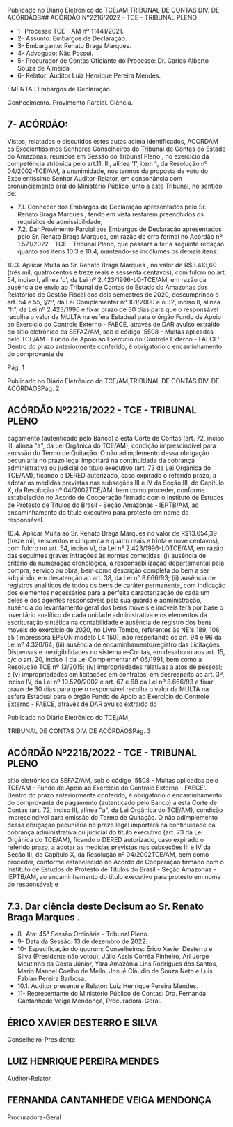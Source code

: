 Publicado  no  Diário  Eletrônico do TCE/AM,TRIBUNAL DE CONTAS DIV. DE ACÓRDÃOS## ACÓRDÃO Nº2216/2022 - TCE - TRIBUNAL PLENO

- 1- Processo TCE - AM nº 11441/2021.
- 2- Assunto: Embargos de Declaração.
- 3- Embargante: Renato Braga Marques.
- 4- Advogado: Não Possui.
- 5- Procurador de Contas Oficiante do Processo: Dr. Carlos Alberto Souza de Almeida
- 6- Relator: Auditor Luiz Henrique Pereira Mendes.

EMENTA : Embargos de Declaração.

Conhecimento. Provimento Parcial. Ciência.

## 7- ACÓRDÃO:

Vistos, relatados e discutidos estes autos acima identificados, ACORDAM os Excelentíssimos Senhores Conselheiros do Tribunal de Contas do Estado do Amazonas, reunidos  em  Sessão  do Tribunal  Pleno ,  no  exercício  da  competência  atribuída  pelo art.11,  III,  alínea  'f',  item  1,  da  Resolução  nº  04/2002-TCE/AM, à  unanimidade, nos termos da proposta de voto do Excelentíssimo Senhor Auditor-Relator, em consonância com pronunciamento oral do Ministério Público junto a este Tribunal, no sentido de:

- 7.1. Conhecer dos Embargos de Declaração apresentados pelo Sr. Renato Braga Marques , tendo em vista restarem preenchidos os requisitos de admissibilidade;
- 7.2. Dar Provimento Parcial aos  Embargos  de  Declaração  apresentados pelo Sr. Renato Braga Marques, em razão de erro formal no Acórdão nº  1.571/2022  - TCE - Tribunal Pleno, que passará a ter a seguinte redação  quanto  aos  itens  10.3  e  10.4,  mantendo-se  incólumes  os demais itens:

10.3. Aplicar Multa ao Sr. Renato Braga Marques , no valor de R$3.413,60 (três  mil,  quatrocentos  e  treze  reais  e  sessenta centavos), com fulcro no art. 54, inciso I, alínea 'c', da Lei nº 2.423/1996-LO-TCE/AM,  em  razão  da  ausência  de  envio  ao Tribunal de Contas do Estado do Amazonas dos Relatórios de Gestão  Fiscal  dos  dois  semestres  de  2020,  descumprindo  o art.  54  e  55,  §2º,  da  Lei  Complementar  nº  101/2000  e  o  32, inciso II, alínea "h", da Lei nº 2.423/1996 e fixar prazo de 30 dias para  que  o  responsável  recolha  o  valor  da  MULTA  na esfera Estadual para o órgão Fundo de Apoio ao Exercício do Controle Externo - FAECE, através de DAR avulso extraído do sítio  eletrônico  da  SEFAZ/AM,  sob  o  código  '5508  -  Multas aplicadas  pelo  TCE/AM  -  Fundo  de  Apoio  ao  Exercício  do Controle  Externo  -  FAECE'.  Dentro  do  prazo  anteriormente conferido, é obrigatório o encaminhamento do comprovante de

Pág. 1

Publicado  no  Diário  Eletrônico do TCE/AM,TRIBUNAL DE CONTAS DIV. DE ACÓRDÃOSPág. 2

## ACÓRDÃO Nº2216/2022 - TCE - TRIBUNAL PLENO

pagamento (autenticado pelo Banco) a esta Corte de Contas (art.  72,  inciso  III,  alínea  "a",  da  Lei  Orgânica  do  TCE/AM), condição imprescindível para emissão do Termo de Quitação. O  não  adimplemento  dessa  obrigação  pecuniária  no  prazo legal importará na continuidade da cobrança administrativa ou judicial do título executivo (art. 73 da Lei Orgânica do TCE/AM),  ficando  o  DERED  autorizado,  caso  expirado  o referido prazo, a adotar as medidas previstas nas subseções III e IV da Seção III, do Capítulo X, da Resolução nº 04/2002TCE/AM,  bem  como  proceder,  conforme  estabelecido  no Acordo de Cooperação firmado com o Instituto de Estudos de Protesto de Títulos do Brasil - Seção Amazonas - IEPTB/AM, ao  encaminhamento  do  título  executivo  para  protesto  em nome do responsável.

10.4. Aplicar Multa ao Sr. Renato Braga Marques no valor de R$13.654,39 (treze mil, seiscentos e cinquenta e quatro reais e trinta e nove centavos), com fulcro no art. 54, inciso VI, da Lei nº 2.423/1996-LOTCE/AM, em razão das seguintes graves infrações  às  normas  cometidas: (i) ausência  de  critério  da numeração  cronológica,  a  responsabilização  departamental pela compra, serviço ou obra, bem como descrição completa do bem a ser adquirido, em desatenção ao art. 38, da Lei n° 8.666/93; (ii) ausência de registros analíticos de todos os bens de caráter permanente, com indicação dos elementos necessários para a perfeita caracterização de cada um deles e dos  agentes  responsáveis  pela  sua  guarda  e  administração, ausência  do  levantamento  geral  dos  bens  móveis  e  imóveis terá por base o inventário analítico de cada unidade administrativa  e  os  elementos  da  escrituração  sintética  na contabilidade  e  ausência  de  registro  dos  bens  móveis  do exercício  de  2020,  no  Livro  Tombo,  referentes  às  NE's  189, 106, 55 (impressora EPSON modelo L4 150), não respeitando os art. 94 e 96 da Lei nº 4.320/64; (iii) ausência de encaminhamento/registro das Licitações, Dispensas e Inexigibilidades  no  sistema  e-Contas,  em  desabono  aos  art. 15,  c/c  o  art.  20,  inciso  II  da  Lei  Complementar  n°  06/1991, bem como a Resolução TCE nº 13/2015; (iv) impropriedades relativas a atos de pessoal; e (v) impropriedades em licitações em contratos,  em  desrespeito  ao  art.  3º,  inciso  IV,  da  Lei  nº 10.520/2002 e art. 67 e 68 da Lei nº 8.666/93 e fixar prazo de 30 dias para que o responsável recolha o valor da MULTA na esfera Estadual para o órgão Fundo de Apoio ao Exercício do Controle Externo - FAECE, através de DAR avulso extraído do

Publicado  no  Diário  Eletrônico do TCE/AM,

TRIBUNAL DE CONTAS DIV. DE ACÓRDÃOSPág. 3

## ACÓRDÃO Nº2216/2022 - TCE - TRIBUNAL PLENO

sítio  eletrônico  da  SEFAZ/AM,  sob  o  código  '5508  -  Multas aplicadas  pelo  TCE/AM  -  Fundo  de  Apoio  ao  Exercício  do Controle  Externo  -  FAECE'.  Dentro  do  prazo  anteriormente conferido, é obrigatório o encaminhamento do comprovante de pagamento (autenticado pelo Banco) a esta Corte de Contas (art.  72,  inciso  III,  alínea  "a",  da  Lei  Orgânica  do  TCE/AM), condição imprescindível para emissão do Termo de Quitação. O  não  adimplemento  dessa  obrigação  pecuniária  no  prazo legal importará na continuidade da cobrança administrativa ou judicial do título executivo (art. 73 da Lei Orgânica do TCE/AM),  ficando  o  DERED  autorizado,  caso  expirado  o referido prazo, a adotar as medidas previstas nas subseções III e IV da Seção III, do Capítulo X, da Resolução nº 04/2002TCE/AM,  bem  como  proceder,  conforme  estabelecido  no Acordo de Cooperação firmado com o Instituto de Estudos de Protesto de Títulos do Brasil - Seção Amazonas - IEPTB/AM, ao  encaminhamento  do  título  executivo  para  protesto  em nome do responsável; e

## 7.3. Dar ciência deste Decisum ao Sr. Renato Braga Marques .

- 8- Ata: 45ª Sessão Ordinária - Tribunal Pleno.
- 9- Data da Sessão: 13 de dezembro de 2022.
- 10-  Especificação do quorum: Conselheiros: Érico Xavier Desterro e Silva (Presidente não  votou),  Júlio  Assis  Corrêa  Pinheiro,  Ari  Jorge  Moutinho  da  Costa  Júnior,  Yara Amazônia Lins Rodrigues dos Santos, Mario Manoel Coelho de Mello, Josué Cláudio de Souza Neto e Luis Fabian Pereira Barbosa.
- 10.1. Auditor presente e Relator: Luiz Henrique Pereira Mendes.
- 11-  Representante do Ministério Público de Contas: Dra. Fernanda Cantanhede Veiga Mendonça, Procuradora-Geral.

## ÉRICO XAVIER DESTERRO E SILVA

Conselheiro-Presidente

## LUIZ HENRIQUE PEREIRA MENDES

Auditor-Relator

## FERNANDA CANTANHEDE VEIGA MENDONÇA

Procuradora-Geral
